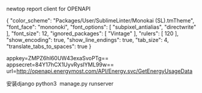 newtop report client for OPENAPI

{
    "color_scheme": "Packages/User/SublimeLinter/Monokai (SL).tmTheme",
    "font_face": "mononoki",
    "font_options":
    [
        "subpixel_antialias",
        "directwrite"
    ],
    "font_size": 12,
    "ignored_packages":
    [
        "Vintage"
    ],
    "rulers":
    [
        120
    ],
    "show_encoding": true,
    "show_line_endings": true,
    "tab_size": 4,
    "translate_tabs_to_spaces": true
}


appkey=ZMPZ6hl60UW43exaSvoPTg==
appsecret=84Y17hCX1UyvRysIYML99w==
url=http://openapi.energymost.com/API/Energy.svc/GetEnergyUsageData

安装django python3  manage.py runserver

